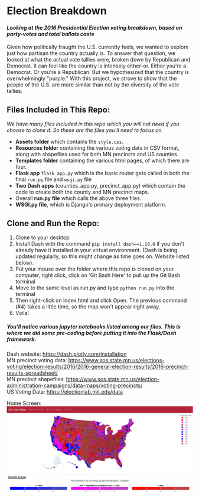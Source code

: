 # Election Breakdown     
#### <i>Looking at the 2016 Presidential Election voting breakdown, based on party-votes and total ballots casts</i>               
Given how politically fraught the U.S. currently feels, we wanted to explore just how partisan the country actually is.  To answer that question, we looked at what the actual vote tallies were, broken down by Republican and Democrat.  It can feel like the country is intensely either-or.  Either you're a Democrat.  Or you're a Republican.  But we hypothesized that the country is overwhelmingly "purple."  With this project, we strove to show that the people of the U.S. are more similar than not by the diversity of the vote tallies.

## Files Included in This Repo:     
<i>We have many files included in this repo which you will not need if you choose to clone it.  So these are the files you'll need to focus on.</i>      
* <b>Assets folder</b> which contains the `style.css`.
* <b>Resources folder</b> containing the various voting data in CSV format, along with shapefiles used for both MN precincts and US counties.
* <b>Templates folder</b> containing the various html pages, of which there are four.
* <b>Flask app</b> `flask_app.py` which is the basic router gets called in both the final `run.py` file and `wsgi.py` file
* <b>Two Dash apps</b> (counties_app.py, precinct_app.py) which contain the code to create both the county and MN precinct maps.
* Overall <b>run.py file</b> which calls the above three files.
* <b>WSGI.py file</b>, which is Django's primary deployment platform.      

## Clone and Run the Repo:
1. Clone to your desktop
2. Install Dash with the command `pip install dash==1.19.0` if you don't already have it installed in your virtual environment. (Dash is being updated regularly, so this might change as time goes on.  Website listed below).       
3. Put your mouse over the folder where this repo is cloned on your computer, right click, click on 'Git Bash Here' to pull up the Git Bash terminal
4. Move to the same level as run.py and type `python run.py` into the terminal 
5. Then right-click on index.html and click Open.  The previous command (#4) takes a little time, so the map won't appear right away.
6. Voila!

##### You'll notice various jupyter notebooks listed among our files.  This is where we did some pre-coding before putting it into the Flask/Dash framework.     

Dash website: https://dash.plotly.com/installation      
MN precinct voting data: https://www.sos.state.mn.us/elections-voting/election-results/2016/2016-general-election-results/2016-precinct-results-spreadsheet/     
MN precinct shapefiles: https://www.sos.state.mn.us/election-administration-campaigns/data-maps/voting-precincts/        
US Voting Data: https://electionlab.mit.edu/data    

Home Screen:
![us_choro2](images/us_choro2.PNG) 
